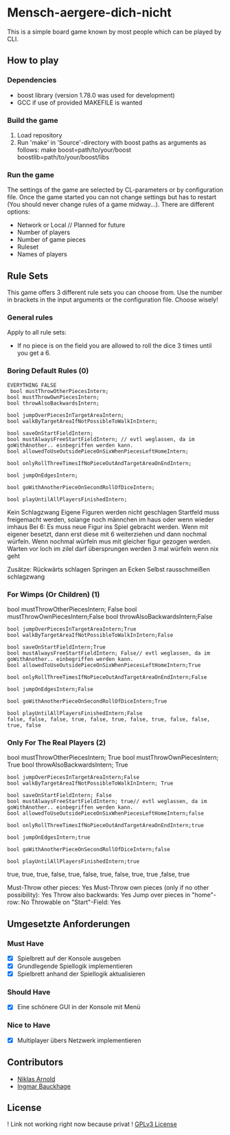 # Mensch-aergere-dich-nicht
This is a simple board game known by most people which can be played by CLI.
## How to play
### Dependencies
- boost library (version 1.78.0 was used for development)
- GCC if use of provided MAKEFILE is wanted
### Build the game
1. Load repository
2. Run 'make' in 'Source'-directory with boost paths as arguments as follows: make boost=path/to/your/boost boostlib=path/to/your/boost/libs
### Run the game
The settings of the game are selected by CL-parameters or by configuration file. Once the game started you can not change settings but has to restart (You should never change rules of a game midway...).
There are different options:
- Network or Local // Planned for future
- Number of players
- Number of game pieces
- Ruleset
- Names of players
## Rule Sets
This game offers 3 different rule sets you can choose from. Use the number in brackets in the input arguments or the configuration file.
Choose wisely!
### General rules
Apply to all rule sets:
- If no piece is on the field you are allowed to roll the dice 3 times until you get a 6.
### Boring Default Rules (0)
    EVERYTHING FALSE
     bool mustThrowOtherPiecesIntern;
    bool mustThrowOwnPiecesIntern;
    bool throwAlsoBackwardsIntern;

    bool jumpOverPiecesInTargetAreaIntern;
    bool walkByTargetAreaIfNotPossibleToWalkInIntern;

    bool saveOnStartFieldIntern;
    bool mustAlwaysFreeStartFieldIntern; // evtl weglassen, da im goWithAnother.. einbegriffen werden kann.
    bool allowedToUseOutsidePieceOnSixWhenPiecesLeftHomeIntern;

    bool onlyRollThreeTimesIfNoPieceOutAndTargetAreaOnEndIntern;

    bool jumpOnEdgesIntern;

    bool goWithAnotherPieceOnSecondRollOfDiceIntern;

    bool playUntilAllPlayersFinishedIntern;

Kein Schlagzwang
Eigene Figuren werden nicht geschlagen
Startfeld muss freigemacht werden, solange noch männchen im haus oder wenn wieder imhaus
Bei 6: Es muss neue Figur ins Spiel gebracht werden. Wenn mit eigener besetzt, dann erst diese mit 6 weiterziehen und dann nochmal würfeln. Wenn nochmal würfeln mus mit gleicher figur gezogen werden.
Warten vor loch
im zilel darf übersprungen werden
3 mal würfeln wenn nix geht

Zusätze:
Rückwärts schlagen
Springen an Ecken
Selbst rausschmeißen
schlagzwang
### For Wimps (Or Children) (1)
 bool mustThrowOtherPiecesIntern;   False
    bool mustThrowOwnPiecesIntern;False
    bool throwAlsoBackwardsIntern;False

    bool jumpOverPiecesInTargetAreaIntern;True
    bool walkByTargetAreaIfNotPossibleToWalkInIntern;False

    bool saveOnStartFieldIntern;True
    bool mustAlwaysFreeStartFieldIntern; False// evtl weglassen, da im goWithAnother.. einbegriffen werden kann.
    bool allowedToUseOutsidePieceOnSixWhenPiecesLeftHomeIntern;True

    bool onlyRollThreeTimesIfNoPieceOutAndTargetAreaOnEndIntern;False

    bool jumpOnEdgesIntern;False

    bool goWithAnotherPieceOnSecondRollOfDiceIntern;True

    bool playUntilAllPlayersFinishedIntern;False
    false, false, false, true, false, true, false, true, false, false, true, false
### Only For The Real Players (2)

 bool mustThrowOtherPiecesIntern; True
    bool mustThrowOwnPiecesIntern; True
    bool throwAlsoBackwardsIntern; True

    bool jumpOverPiecesInTargetAreaIntern;False
    bool walkByTargetAreaIfNotPossibleToWalkInIntern; True

    bool saveOnStartFieldIntern; False
    bool mustAlwaysFreeStartFieldIntern; true// evtl weglassen, da im goWithAnother.. einbegriffen werden kann.
    bool allowedToUseOutsidePieceOnSixWhenPiecesLeftHomeIntern;false

    bool onlyRollThreeTimesIfNoPieceOutAndTargetAreaOnEndIntern;true

    bool jumpOnEdgesIntern;true

    bool goWithAnotherPieceOnSecondRollOfDiceIntern;false

    bool playUntilAllPlayersFinishedIntern;true
true, true, true, false, true, false, true, false, true, true ,false, true

Must-Throw other pieces: Yes
Must-Throw own pieces (only if no other possibility): Yes
Throw also backwards: Yes
Jump over pieces in "home"-row: No
Throwable on "Start"-Field: Yes
## Umgesetzte Anforderungen

### Must Have

- [x] Spielbrett auf der Konsole ausgeben
- [x] Grundlegende Spiellogik implementieren
- [x] Spielbrett anhand der Spiellogik aktualisieren

### Should Have

- [x] Eine schönere GUI in der Konsole mit Menü

### Nice to Have

- [x] Multiplayer übers Netzwerk implementieren

## Contributors
- [Niklas Arnold](https://github.com/IngmarBuchenhain)
- [Ingmar Bauckhage](https://github.com/jan510)

## License
! Link not working right now because privat !
[GPLv3 License](https://github.com/IngmarBuchenhain/Mensch-aergere-dich-nicht/blob/a9f37a3aa70579cdb452c9196e7cb0fd8359d22d/LICENSE)
